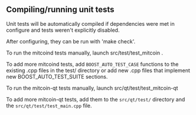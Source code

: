 Compiling/running unit tests
------------------------------------

Unit tests will be automatically compiled if dependencies were met in configure
and tests weren't explicitly disabled.

After configuring, they can be run with 'make check'.

To run the mitcoind tests manually, launch src/test/test_mitcoin .

To add more mitcoind tests, add `BOOST_AUTO_TEST_CASE` functions to the existing
.cpp files in the test/ directory or add new .cpp files that
implement new BOOST_AUTO_TEST_SUITE sections.

To run the mitcoin-qt tests manually, launch src/qt/test/test_mitcoin-qt

To add more mitcoin-qt tests, add them to the `src/qt/test/` directory and
the `src/qt/test/test_main.cpp` file.
